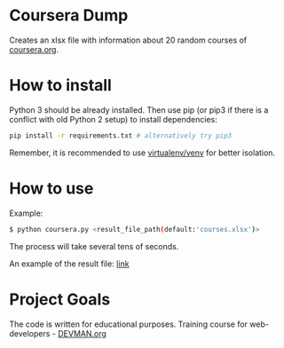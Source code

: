 # Coursera Dump

Creates an xlsx file with information about 20 random courses of
[coursera.org](https://www.coursera.org).

# How to install

Python 3 should be already installed. Then use pip (or pip3 if there is a conflict with old Python 2 setup) to install dependencies:

```bash
pip install -r requirements.txt # alternatively try pip3
```

Remember, it is recommended to use [virtualenv/venv](https://devman.org/encyclopedia/pip/pip_virtualenv/) for better isolation.

# How to use

Example:
```bash
$ python coursera.py <result_file_path(default:'courses.xlsx')>
```

The process will take several tens of seconds.

An example of the result file: [link](https://yadi.sk/d/LcGxghwD3RYcbw)

# Project Goals

The code is written for educational purposes. Training course for web-developers - [DEVMAN.org](https://devman.org)
